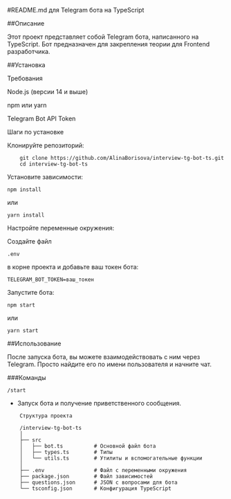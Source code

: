 #README.md для Telegram бота на TypeScript

##Описание

Этот проект представляет собой Telegram бота, написанного на TypeScript. Бот предназначен для закрепления теории для Frontend разработчика.

##Установка

Требования

Node.js (версии 14 и выше)

npm или yarn

Telegram Bot API Token

Шаги по установке

Клонируйте репозиторий:

````
    git clone https://github.com/AlinaBorisova/interview-tg-bot-ts.git
    cd interview-tg-bot-ts
````

Установите зависимости:

`npm install`


или

`yarn install`


Настройте переменные окружения:

Создайте файл

`.env`

в корне проекта и добавьте ваш токен бота:



`TELEGRAM_BOT_TOKEN=ваш_токен`

Запустите бота:

`npm start`

или

`yarn start`


##Использование

После запуска бота, вы можете взаимодействовать с ним через Telegram. Просто найдите его по имени пользователя и начните чат.

###Команды

`/start`

- Запуск бота и получение приветственного сообщения.

````
    Структура проекта
    
    /interview-tg-bot-ts
    │
    ├── src
    │   ├── bot.ts          # Основной файл бота
    │   ├── types.ts        # Типы
    │   └── utils.ts        # Утилиты и вспомогательные функции
    │
    ├── .env                # Файл с переменными окружения
    ├── package.json        # Файл зависимостей
    ├── questions.json      # JSON с вопросами для бота
    └── tsconfig.json       # Конфигурация TypeScript
````